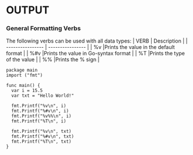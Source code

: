 OUTPUT
=====

### General Formatting Verbs
The following verbs can be used with all data types:
| VERB             | Description                            |
| ---------------- | ----------------                       |
| %v               |Prints the value in the default format  |
| %#v              |Prints the value in Go-syntax format    |
| %T               |Prints the type of the value            |
| %%               |Prints the % sign                       |

````golang
package main
import ("fmt")

func main() {
  var i = 15.5
  var txt = "Hello World!"

  fmt.Printf("%v\n", i)
  fmt.Printf("%#v\n", i)
  fmt.Printf("%v%%\n", i)
  fmt.Printf("%T\n", i)

  fmt.Printf("%v\n", txt)
  fmt.Printf("%#v\n", txt)
  fmt.Printf("%T\n", txt)
}
````